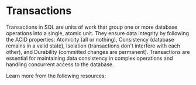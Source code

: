 # Transactions

Transactions in SQL are units of work that group one or more database operations into a single, atomic unit. They ensure data integrity by following the ACID properties: Atomicity (all or nothing), Consistency (database remains in a valid state), Isolation (transactions don't interfere with each other), and Durability (committed changes are permanent). Transactions are essential for maintaining data consistency in complex operations and handling concurrent access to the database.

Learn more from the following resources:

